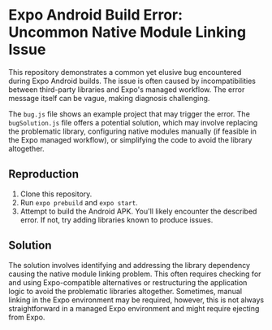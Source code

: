# Expo Android Build Error: Uncommon Native Module Linking Issue

This repository demonstrates a common yet elusive bug encountered during Expo Android builds.  The issue is often caused by incompatibilities between third-party libraries and Expo's managed workflow. The error message itself can be vague, making diagnosis challenging.

The `bug.js` file shows an example project that may trigger the error. The `bugSolution.js` file offers a potential solution, which may involve replacing the problematic library, configuring native modules manually (if feasible in the Expo managed workflow), or simplifying the code to avoid the library altogether.

## Reproduction

1. Clone this repository.
2. Run `expo prebuild` and `expo start`.
3. Attempt to build the Android APK.  You'll likely encounter the described error.  If not, try adding libraries known to produce issues.

## Solution

The solution involves identifying and addressing the library dependency causing the native module linking problem. This often requires checking for and using Expo-compatible alternatives or restructuring the application logic to avoid the problematic libraries altogether.  Sometimes, manual linking in the Expo environment may be required, however, this is not always straightforward in a managed Expo environment and might require ejecting from Expo.